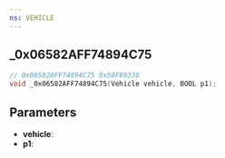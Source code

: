 ```yaml
---
ns: VEHICLE
---
```

## _0x06582AFF74894C75

```c
// 0x06582AFF74894C75 0x50F89338
void _0x06582AFF74894C75(Vehicle vehicle, BOOL p1);
```


## Parameters
* **vehicle**: 
* **p1**: 


